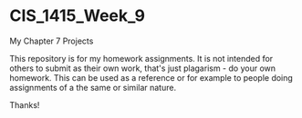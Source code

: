 # CIS_1415_Week_9
My Chapter 7 Projects

This repository is for my homework assignments.
It is not intended for others to submit as their own work, that's just plagarism - do your own homework.
This can be used as a reference or for example to people doing assignments of a the same or similar nature.

Thanks!
